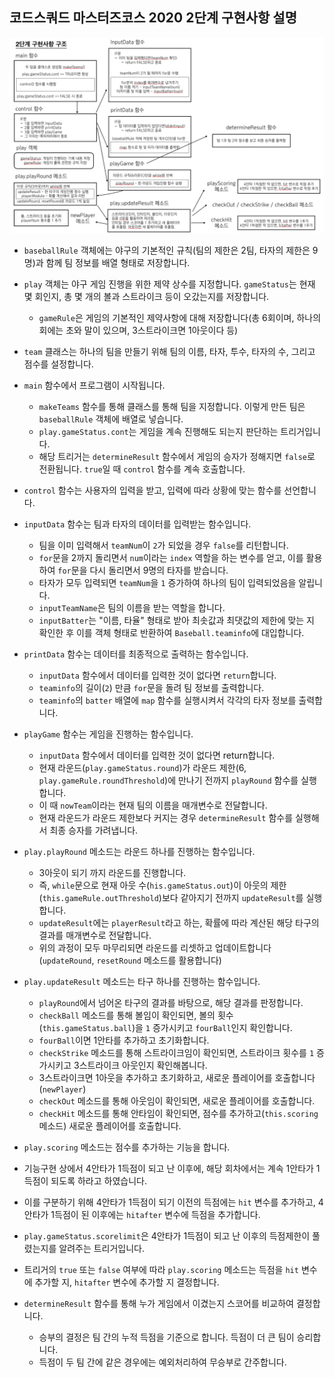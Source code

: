 ## 코드스쿼드 마스터즈코스 2020 2단계 구현사항 설명

![step2_skeleton](https://github.com/jypthemiracle/codesquad-jinhyung/blob/step-2/step2_skeleton.png)

- `baseballRule` 객체에는 야구의 기본적인 규칙(팀의 제한은 2팀, 타자의 제한은 9명)과 함께 팀 정보를 배열 형태로 저장합니다.
- `play` 객체는 야구 게임 진행을 위한 제약 상수를 지정합니다. `gameStatus`는 현재 몇 회인지, 총 몇 개의 볼과 스트라이크 등이 오갔는지를 저장합니다. 
  * `gameRule`은 게임의 기본적인 제약사항에 대해 저장합니다(총 6회이며, 하나의 회에는 초와 말이 있으며, 3스트라이크면 1아웃이다 등)
- `team` 클래스는 하나의 팀을 만들기 위해 팀의 이름, 타자, 투수, 타자의 수, 그리고 점수를 설정합니다.


- `main` 함수에서 프로그램이 시작됩니다.
  - `makeTeams` 함수를 통해 클래스를 통해 팀을 지정합니다. 이렇게 만든 팀은 `baseballRule` 객체에 배열로 넣습니다.
  - `play.gameStatus.cont`는 게임을 계속 진행해도 되는지 판단하는 트리거입니다. 
  - 해당 트리거는 `determineResult` 함수에서 게임의 승자가 정해지면 `false`로 전환됩니다. `true`일 때 `control` 함수를 계속 호출합니다.
- `control` 함수는 사용자의 입력을 받고, 입력에 따라 상황에 맞는 함수를 선언합니다.


- `inputData` 함수는 팀과 타자의 데이터를 입력받는 함수입니다.
  - 팀을 이미 입력해서 `teamNum`이 `2`가 되었을 경우 `false`를 리턴합니다.
  - `for`문을 2까지 돌리면서 `num`이라는 `index` 역할을 하는 변수를 얻고, 이를 활용하여 `for`문을 다시 돌리면서 9명의 타자를 받습니다. 
  - 타자가 모두 입력되면 `teamNum`을 `1` 증가하여 하나의 팀이 입력되었음을 알립니다.
  - `inputTeamName`은 팀의 이름을 받는 역할을 합니다. 
  - `inputBatter`는 "이름, 타율" 형태로 받아 최솟값과 최댓값의 제한에 맞는 지 확인한 후 이를 객체 형태로 반환하여 `Baseball.teaminfo`에 대입합니다.
  
  
- `printData` 함수는 데이터를 최종적으로 출력하는 함수입니다.
  - `inputData` 함수에서 데이터를 입력한 것이 없다면 `return`합니다.
  - `teaminfo`의 길이(`2`) 만큼 `for`문을 돌려 팀 정보를 출력합니다.
  - `teaminfo`의 `batter` 배열에 `map` 함수를 실행시켜서 각각의 타자 정보를 출력합니다.
  
- `playGame` 함수는 게임을 진행하는 함수입니다.
  - `inputData` 함수에서 데이터를 입력한 것이 없다면 return합니다.
  - 현재 라운드(`play.gameStatus.round`)가 라운드 제한(6, `play.gameRule.roundThreshold`)에 만나기 전까지 `playRound` 함수를 실행합니다. 
  - 이 때 `nowTeam`이라는 현재 팀의 이름을 매개변수로 전달합니다.
  - 현재 라운드가 라운드 제한보다 커지는 경우 `determineResult` 함수를 실행해서 최종 승자를 가려냅니다.
  
  
- `play.playRound` 메소드는 라운드 하나를 진행하는 함수입니다.
  - 3아웃이 되기 까지 라운드를 진행합니다. 
  - 즉, `while`문으로 현재 아웃 수(`his.gameStatus.out`)이 아웃의 제한(`this.gameRule.outThreshold`)보다 같아지기 전까지 `updateResult`를 실행합니다.
  - `updateResult`에는 `playerResult`라고 하는, 확률에 따라 계산된 해당 타구의 결과를 매개변수로 전달합니다.
  - 위의 과정이 모두 마무리되면 라운드를 리셋하고 업데이트합니다(`updateRound`, `resetRound` 메소드를 활용합니다)
  
  
- `play.updateResult` 메소드는 타구 하나를 진행하는 함수입니다.
  - `playRound`에서 넘어온 타구의 결과를 바탕으로, 해당 결과를 판정합니다.
  - `checkBall` 메소드를 통해 볼임이 확인되면, 볼의 횟수(`this.gameStatus.ball`)을 `1` 증가시키고 `fourBall`인지 확인합니다. 
  - `fourBall`이면 1안타를 추가하고 초기화합니다.
  - `checkStrike` 메소드를 통해 스트라이크임이 확인되면, 스트라이크 횟수를 `1` 증가시키고 3스트라이크 아웃인지 확인해봅니다. 
  - 3스트라이크면 1아웃을 추가하고 초기화하고, 새로운 플레이어를 호출합니다(`newPlayer`)
  - `checkOut` 메소드를 통해 아웃임이 확인되면, 새로운 플레이어를 호출합니다.
  - `checkHit` 메소드를 통해 안타임이 확인되면, 점수를 추가하고(`this.scoring` 메소드) 새로운 플레이어를 호출합니다.
 
 - `play.scoring` 메소드는 점수를 추가하는 기능을 합니다.
  - 기능구현 상에서 4안타가 1득점이 되고 난 이후에, 해당 회차에서는 계속 1안타가 1득점이 되도록 하라고 하였습니다.
  - 이를 구분하기 위해 4안타가 1득점이 되기 이전의 득점에는 `hit` 변수를 추가하고, 4안타가 1득점이 된 이후에는 `hitafter` 변수에 득점을 추가합니다.
  - `play.gameStatus.scorelimit`은 4안타가 1득점이 되고 난 이후의 득점제한이 풀렸는지를 알려주는 트리거입니다.
  - 트리거의 `true` 또는 `false` 여부에 따라 `play.scoring` 메소드는 득점을 `hit` 변수에 추가할 지, `hitafter` 변수에 추가할 지 결정합니다.
  
  
- `determineResult` 함수를 통해 누가 게임에서 이겼는지 스코어를 비교하여 결정합니다.
  - 승부의 결정은 팀 간의 누적 득점을 기준으로 합니다. 득점이 더 큰 팀이 승리합니다.
  - 득점이 두 팀 간에 같은 경우에는 예외처리하여 무승부로 간주합니다.
